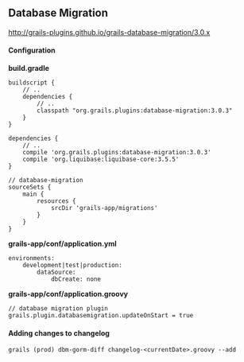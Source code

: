 
## Database Migration

http://grails-plugins.github.io/grails-database-migration/3.0.x

#### Configuration

**build.gradle**

    buildscript {
        // ..
        dependencies {
            // ..
            classpath "org.grails.plugins:database-migration:3.0.3"
        }
    }
    
    dependencies {
        // ..
        compile 'org.grails.plugins:database-migration:3.0.3'
        compile 'org.liquibase:liquibase-core:3.5.5'
    }

    // database-migration
    sourceSets {
        main {
            resources {
                srcDir 'grails-app/migrations'
            }
        }
    }

**grails-app/conf/application.yml**
    
    environments:
        development|test|production:
            dataSource:
                dbCreate: none
        
**grails-app/conf/application.groovy**

    // database migration plugin
    grails.plugin.databasemigration.updateOnStart = true
    
#### Adding changes to changelog

    grails (prod) dbm-gorm-diff changelog-<currentDate>.groovy --add
  
